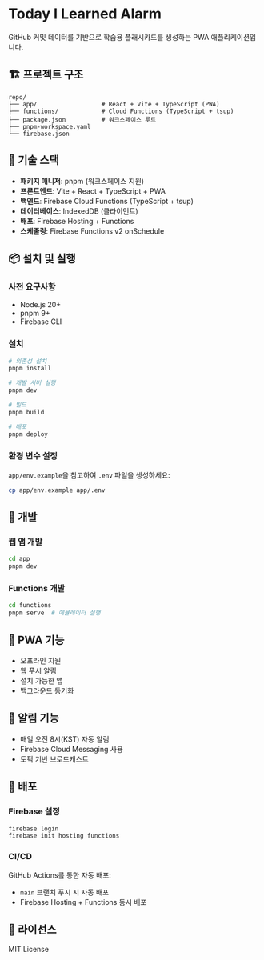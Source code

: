 # Today I Learned Alarm

GitHub 커밋 데이터를 기반으로 학습용 플래시카드를 생성하는 PWA 애플리케이션입니다.

## 🏗️ 프로젝트 구조

```
repo/
├── app/                  # React + Vite + TypeScript (PWA)
├── functions/            # Cloud Functions (TypeScript + tsup)
├── package.json          # 워크스페이스 루트
├── pnpm-workspace.yaml
└── firebase.json
```

## 🚀 기술 스택

- **패키지 매니저**: pnpm (워크스페이스 지원)
- **프론트엔드**: Vite + React + TypeScript + PWA
- **백엔드**: Firebase Cloud Functions (TypeScript + tsup)
- **데이터베이스**: IndexedDB (클라이언트)
- **배포**: Firebase Hosting + Functions
- **스케줄링**: Firebase Functions v2 onSchedule

## 📦 설치 및 실행

### 사전 요구사항
- Node.js 20+
- pnpm 9+
- Firebase CLI

### 설치
```bash
# 의존성 설치
pnpm install

# 개발 서버 실행
pnpm dev

# 빌드
pnpm build

# 배포
pnpm deploy
```

### 환경 변수 설정
`app/env.example`을 참고하여 `.env` 파일을 생성하세요:

```bash
cp app/env.example app/.env
```

## 🔧 개발

### 웹 앱 개발
```bash
cd app
pnpm dev
```

### Functions 개발
```bash
cd functions
pnpm serve  # 에뮬레이터 실행
```

## 📱 PWA 기능

- 오프라인 지원
- 웹 푸시 알림
- 설치 가능한 앱
- 백그라운드 동기화

## 🔔 알림 기능

- 매일 오전 8시(KST) 자동 알림
- Firebase Cloud Messaging 사용
- 토픽 기반 브로드캐스트

## 🚀 배포

### Firebase 설정
```bash
firebase login
firebase init hosting functions
```

### CI/CD
GitHub Actions를 통한 자동 배포:
- `main` 브랜치 푸시 시 자동 배포
- Firebase Hosting + Functions 동시 배포

## 📝 라이선스

MIT License